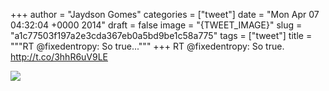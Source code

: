 
+++
author = "Jaydson Gomes"
categories = ["tweet"]
date = "Mon Apr 07 04:32:04 +0000 2014"
draft = false
image = "{TWEET_IMAGE}"
slug = "a1c77503f197a2e3cda367eb0a5bd9be1c58a775"
tags = ["tweet"]
title = """RT @fixedentropy: So true..."""
+++
RT @fixedentropy: So true. http://t.co/3hhR6uV9LE

![](/images/tweet-media/453027404202901504-Bklx98ECEAAMHl0.jpg)